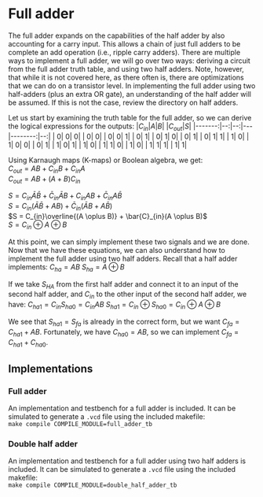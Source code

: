 # Full adder
The full adder expands on the capabilities of the half adder by also accounting for a carry input. This allows a chain of just full adders to be complete an add operation (i.e., ripple carry adders). There are multiple ways to implement a full adder, we will go over two ways: deriving a circuit from the full adder truth table, and using two half adders. Note, however, that while it is not covered here, as there often is, there are optimizations that we can do on a transistor level. In implementing the full adder using two half-adders (plus an extra OR gate), an understanding of the half adder will be assumed. If this is not the case, review the directory on half adders.

Let us start by examining the truth table for the full adder, so we can derive the logical expressions for the outputs:
|$C_{in}$|$A$|$B$|   |$C_{out}$|$S$|
|-------:|--:|--:|---|--------:|--:|
|       0|  0|  0|   |        0|  0|
|       0|  0|  1|   |        0|  1|
|       0|  1|  0|   |        0|  1|
|       0|  1|  1|   |        1|  0|
|       1|  0|  0|   |        0|  1|
|       1|  0|  1|   |        1|  0|
|       1|  1|  0|   |        1|  0|
|       1|  1|  1|   |        1|  1|

Using Karnaugh maps (K-maps) or Boolean algebra, we get:  
$C_{out} = AB + C_{in}B + C_{in}A$  
$C_{out} = AB + (A + B)C_{in}$  

$S = C_{in}\bar{A}\bar{B} + \bar{C}_{in}\bar{A}B + C_{in}AB + \bar{C}_{in}A\bar{B}$  
$S = C_{in}(\bar{A}\bar{B} + AB) + \bar{C}_{in}(\bar{A}B+A\bar{B})$  
$S = C_{in}\overline{(A \oplus B)} + \bar{C}_{in}(A \oplus B)$  
$S = C_{in} \oplus A \oplus B$

At this point, we can simply implement these two signals and we are done. Now that we have these equations, we can also understand how to implement the full adder using two half adders. Recall that a half adder implements:
$C_{ha} = AB$
$S_{ha} = A \oplus B$

If we take $S_{HA}$ from the first half adder and connect it to an input of the second half adder, and $C_{in}$ to the other input of the second half adder, we have:
$C_{ha1} = C_{in}S_{ha0} = C_{in}AB$
$S_{ha1} = C_{in} \oplus S_{ha0} = C_{in} \oplus A \oplus B$

We see that $S_{ha1}= S_{fa}$ is already in the correct form, but we want $C_{fa} = C_{ha1} + AB$. Fortunately, we have $C_{ha0} = AB$, so we can implement $C_{fa} = C_{ha1} + C_{ha0}$.

## Implementations
### Full adder
An implementation and testbench for a full adder is included. It can be simulated to generate a `.vcd` file using the included makefile:  
`make compile COMPILE_MODULE=full_adder_tb`

### Double half adder
An implementation and testbench for a full adder using two half adders is included. It can be simulated to generate a `.vcd` file using the included makefile:  
`make compile COMPILE_MODULE=double_half_adder_tb`
